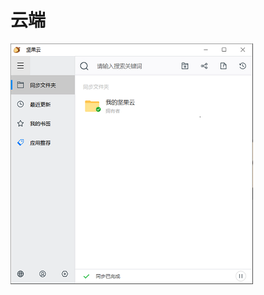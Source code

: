 # 云端
![](https://github.com/openthos/multiwin-analysis/blob/master/multiwindow/dongpeng/Nuts/icon/service_icon1.png)
